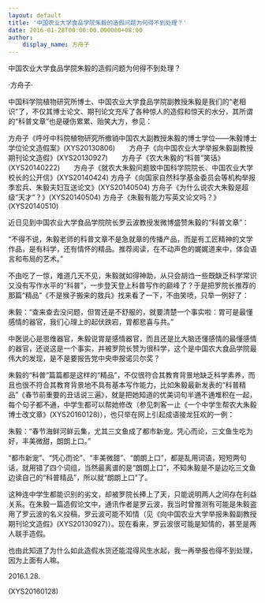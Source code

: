 ```yaml
---
layout: default
title: '中国农业大学食品学院朱毅的造假问题为何得不到处理？'
date: 2016-01-28T00:00:00.000000+08:00
author:
    display_name: 方舟子
---
```


中国农业大学食品学院朱毅的造假问题为何得不到处理？

·方舟子·

中国科学院植物研究所博士、中国农业大学食品学院副教授朱毅是我们的“老相识”了，不仅其博士论文、期刊论文充斥了各种惊人的造假和惊天的水分，其所谓的“科普文章”也是硬伤累累、贻笑大方，参见：

方舟子《呼吁中科院植物研究所撤销中国农大副教授朱毅的博士学位——朱毅博士学位论文造假案》(XYS20130806)　　方舟子《向中国农业大学举报朱毅副教授期刊论文造假》(XYS20130927)　　方舟子《农大朱毅的“科普”笑话》(XYS20140222)　　方舟子《就农大朱毅问题致中国科学院院长、中国农业大学校长的公开信》(XYS20140424)    方舟子《向国家自然科学基金委员会等机构举报季宏兵、朱毅夫妇互送论文》(XYS20140504)    方舟子《为什么说农大朱毅是超级“天才”？》(XYS20140504)    方舟子《朱毅有能力写英文论文吗？》(XYS20140510)

近日见到中国农业大学食品学院院长罗云波教授发微博盛赞朱毅的“科普文章”：

“不得不说，朱毅老师的科普文章不是急就章的传播产品，而是有工匠精神的文学作品，是有科学，还有情怀的精品。推荐阅读，在不动声色的娓娓道来中，体会语言和布局的艺术。”

不由吃了一惊，难道几天不见，朱毅就如得神助，从只会胡诌一些既缺乏科学常识又没有写作水平的“科普”，一步登天登上科普写作的巅峰了？于是把罗院长推荐的那篇“精品”《不是猴子搬来的救兵》找来看了一下，不由笑喷，只举一例好了：

朱毅：“查来查去没问题，但胃还是不舒服的，就要清楚一个事实啦：胃可是最懂感情的器官，我们心理上的起伏跌宕，胃都悲喜与共。”

中医说心是思维器官，朱毅说胃是感情器官，而且还是比大脑还懂感情的最懂感情的器官，还说这是一个事实，并被罗院长赞为很科学，这个是中国农大食品学院最伟大的发现，是不是要报告党中央申报诺贝尔奖？

朱毅的“科普”篇篇都是这样的“精品”，不仅很符合其教育背景地缺乏科学素养，而且也很不符合其教育背景地不具有基本写作能力，比如朱毅最新发表的“科普精品”《春节前重要的丑话说三遍》，就是把她知道的优美词句半通不通堆积在一起，每个句子都不通，中学生都可以帮她修改（参见刺客一止《一个中学生帮农大朱毅博士改文章》(XYS20160128)），也只举在网上引起成语接龙狂欢的一例：

朱毅：“春节海鲜河鲜云集，尤其三文鱼成了都市新宠。凭心而论，三文鱼生吃为好，丰美微甜，朗朗上口。”

“都市新宠”、“凭心而论”、“丰美微甜”、“朗朗上口”，都是乱用词语，短短两句话，就用错了四个词组，当然最离谱的是“朗朗上口”，不知朱毅是不是边吃三文鱼边读自己的“科普精品”，所以就“朗朗上口”了。

这种连中学生都能识别的劣文，却被罗院长捧上了天，只能说明两人之间存在利益关系。在朱毅一篇造假论文中，通讯作者是罗云波，我当时曾推测有可能是朱毅盗用了罗云波的名义投稿，罗云波可能不知情（见《向中国农业大学举报朱毅副教授期刊论文造假》(XYS20130927)）。现在看来，罗云波很可能是知情的，甚至是两人联手造假。

也由此知道了为什么如此造假水货还能混得风生水起，我一再举报也得不到处理，因为上面有人嘛。

2016.1.28.

(XYS20160128)

